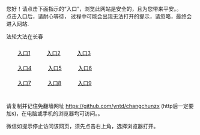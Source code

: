您好！请点击下面指示的“入口”，浏览此网站是安全的，且为您带来平安。。 <br/>
点击入口后，请耐心等待， 过程中可能会出现无法打开的提示，请忽略，最终会进入网站. </br>

法轮大法在长春<br/>
<div style="padding:10px"><a style="margin:20px" target="_blank" href="https://d32qiul73ch3yd.cloudfront.net/2Qpsp?imomvvvo" id="ccLink1" rel="nofollow">入口1</a> <a target="_blank" style="margin:20px" href="https://d3d0dkq1lkb1f0.cloudfront.net/2Qpsp?kqkvqnes" id="ccLink2" rel="nofollow">入口2</a> <a style="margin:20px" target="_blank" href="https://d1wbue5e6klzy5.cloudfront.net/2Qpsp?utgprn" id="ccLink3" rel="nofollow">入口3</a></div>

<div style="padding:10px" ><a style="margin:20px" target="_blank" href="https://d32qiul73ch3yd.cloudfront.net/2Qpsp?imomvvvo" id="ccLink4" rel="nofollow">入口4</a> <a style="margin:20px" href="https://d3d0dkq1lkb1f0.cloudfront.net/2Qpsp?kqkvqnes" target="_blank" id="ccLink5" rel="nofollow">入口5</a> <a style="margin:20px" href="https://d1wbue5e6klzy5.cloudfront.net/2Qpsp?utgprn" target="_blank" id="ccLink6" rel="nofollow">入口6</a></div>

<div style="padding:10px"><a style="margin:20px" target="_blank" href="https://d32qiul73ch3yd.cloudfront.net/2Qpsp?imomvvvo" id="ccLink7" rel="nofollow">入口7</a> <a style="margin:20px" href="https://d3d0dkq1lkb1f0.cloudfront.net/2Qpsp?kqkvqnes" target="_blank" id="ccLink8" rel="nofollow">入口8</a> <a style="margin:20px" target="_blank" href="https://d1wbue5e6klzy5.cloudfront.net/2Qpsp?utgprn" id="ccLink9" rel="nofollow">入口9</a></div>

<br/>



请复制并记住免翻墙网址 https://github.com/yntd/changchunzx (http后一定要加s)，在电脑或手机的浏览器均可访问。。<br/>

微信如提示停止访问该网页，须先点击右上角，选择浏览器打开。
